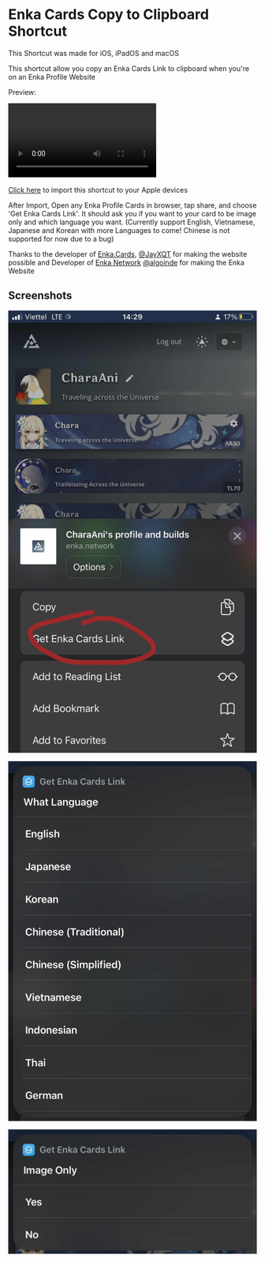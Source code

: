 # Enka Cards Copy to Clipboard Shortcut

This Shortcut was made for iOS, iPadOS and macOS

This shortcut allow you copy an Enka Cards Link to clipboard when you're on an Enka Profile Website

Preview:

![Preview](https://github.com/studiobuttermedia/enka-cards-ios-clipboard/raw/main/media/preview.mp4)

[Click here](https://github.com/studiobuttermedia/enka-cards-ios-clipboard/raw/main/Get%20Enka%20Cards%20Link.shortcut) to import this shortcut to your Apple devices

After Import, Open any Enka Profile Cards in browser, tap share, and choose 'Get Enka Cards Link'. It should ask you if you want to your card to be image only and which language you want. (Currently support English, Vietnamese, Japanese and Korean with more Languages to come! Chinese is not supported for now due to a bug)

Thanks to the developer of [Enka.Cards](https://github.com/JayXTQ/enka.cards), [@JayXQT](https://github.com/JayXTQ) for making the website possible and Developer of [Enka Network](https://enka.network/) [@algoinde](https://github.com/algoinde) for making the Enka Website

## Screenshots

![Screenshot 1](https://github.com/studiobuttermedia/enka-cards-ios-clipboard/raw/main/media/scr_1.jpg)

![Screenshot 2](https://github.com/studiobuttermedia/enka-cards-ios-clipboard/raw/main/media/scr_2.jpg)

![Screenshot 3](https://github.com/studiobuttermedia/enka-cards-ios-clipboard/raw/main/media/scr_3.jpg)
